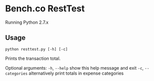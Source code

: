 # Bench.co RestTest

Running Python 2.7.x

## Usage

`python resttest.py [-h] [-c]`

Prints the transaction total.

Optional arguments:
  `-h`, `--help`        show this help message and exit
  `-c`, `--categories`  alternatively print totals in expense categories
